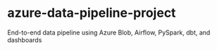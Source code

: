 # azure-data-pipeline-project
End-to-end data pipeline using Azure Blob, Airflow, PySpark, dbt, and dashboards
